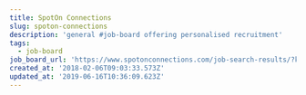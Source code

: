 ```yaml
---
title: SpotOn Connections
slug: spoton-connections
description: 'general #job-board offering personalised recruitment'
tags:
  - job-board
job_board_url: 'https://www.spotonconnections.com/job-search-results/?keyword&location=Berlin'
created_at: '2018-02-06T09:03:33.573Z'
updated_at: '2019-06-16T10:36:09.623Z'
---
```


